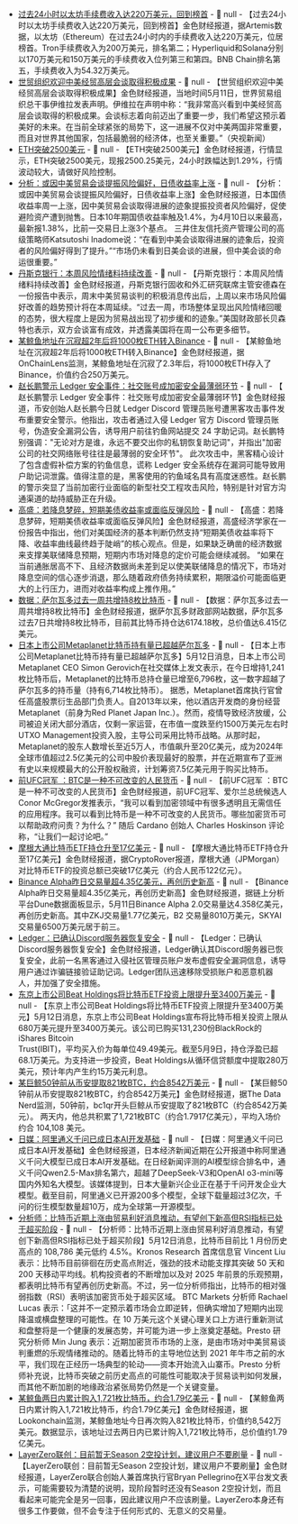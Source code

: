 - [过去24小时以太坊手续费收入达220万美元，回到榜首](https://app.artemis.xyz/home) - 📰 null - 【过去24小时以太坊手续费收入达220万美元，回到榜首】金色财经报道，据Artemis数据，以太坊（Ethereum）在过去24小时内的手续费收入达220万美元，位居榜首。Tron手续费收入为200万美元，排名第二；Hyperliquid和Solana分别以170万美元和150万美元的手续费收入位列第三和第四。BNB Chain排名第五，手续费收入为54.32万美元。
- [世贸组织欢迎中美经贸高层会谈取得积极成果]() - 📰 null - 【世贸组织欢迎中美经贸高层会谈取得积极成果】金色财经报道，当地时间5月11日，世界贸易组织总干事伊维拉发表声明。伊维拉在声明中称：“我非常高兴看到中美经贸高层会谈取得的积极成果。会谈标志着向前迈出了重要一步，我们希望这预示着美好的未来。在当前全球紧张的局势下，这一进展不仅对中美两国非常重要，而且对世界其他国家，包括最脆弱的经济体，也至关重要。”（央视新闻）
- [ETH突破2500美元]() - 📰 null - 【ETH突破2500美元】金色财经报道，行情显示，ETH突破2500美元，现报2500.25美元，24小时跌幅达到1.29%，行情波动较大，请做好风险控制。
- [分析：或因中美贸易会谈提振风险偏好，日债收益率上涨]() - 📰 null - 【分析：或因中美贸易会谈提振风险偏好，日债收益率上涨】金色财经报道，日本国债收益率周一上涨，因中美贸易会谈取得进展的迹象提振投资者风险偏好，促使避险资产遭到抛售。日本10年期国债收益率触及1.4%，为4月10日以来最高，最新报1.38%，比前一交易日上涨3个基点。 
三井住友信托资产管理公司的高级策略师Katsutoshi Inadome说：“在看到中美会谈取得进展的迹象后，投资者的风险偏好得到了提升。”“市场仍未看到日美会谈的进展，但中美会谈的命运很重要。”
- [丹斯克银行：本周风险情绪料持续改善]() - 📰 null - 【丹斯克银行：本周风险情绪料持续改善】金色财经报道，丹斯克银行固收和外汇研究联席主管安德森在一份报告中表示，周末中美贸易谈判的积极消息传出后，上周以来市场风险偏好改善的趋势预计将在本周延续。“过去一周，市场整体呈现出风险情绪回暖的态势，很大程度上是因为贸易战出现了初步缓和的迹象。”美国财政部长贝森特也表示，双方会谈富有成效，并透露美国将在周一公布更多细节。
- [某鲸鱼地址在沉寂超2年后将1000枚ETH转入Binance]() - 📰 null - 【某鲸鱼地址在沉寂超2年后将1000枚ETH转入Binance】金色财经报道，据OnChainLens监测，某鲸鱼地址在沉寂了2.3年后，将1000枚ETH存入了Binance，价值约合250万美元。
- [​​赵长鹏警示 Ledger 安全事件：社交账号成加密安全最薄弱环节​]() - 📰 null - 【​​赵长鹏警示 Ledger 安全事件：社交账号成加密安全最薄弱环节​】金色财经报道，币安创始人赵长鹏今日就 Ledger Discord 管理员账号遭黑客攻击事件发布重要安全警示。他指出，攻击者通过入侵 Ledger 官方 Discord 管理员账号，伪造安全漏洞公告，诱导用户前往钓鱼网站提交 24 字助记词。赵长鹏特别强调："无论对方是谁，永远不要交出你的私钥恢复助记词"，并指出"加密公司的社交网络账号往往是最薄弱的安全环节"。 
此次攻击中，黑客精心设计了包含虚假补偿方案的钓鱼信息，谎称 Ledger 安全系统存在漏洞可能导致用户助记词泄露。值得注意的是，黑客使用的钓鱼域名具有高度迷惑性。赵长鹏的警示突显了当前加密行业面临的新型社交工程攻击风险，特别是针对官方沟通渠道的劫持威胁正在升级。
- [高盛：若降息梦碎，短期美债收益率或面临反弹风险]() - 📰 null - 【高盛：若降息梦碎，短期美债收益率或面临反弹风险】金色财经报道，高盛经济学家在一份报告中指出，他们对美国经济的基本判断仍然支持“短期美债收益率将下降、收益率曲线最终趋于陡峭”的核心观点。但是，如果缺乏确凿的经济数据来支撑美联储降息预期，短期内市场对降息的定价可能会继续减弱。 
“如果在当前通胀居高不下、且经济数据尚未差到足以使美联储降息的情况下，市场对降息空间的信心逐步消退，那么随着政府债务持续累积，期限溢价可能面临更大的上行压力，进而对收益率构成上推作用。”
- [数据：萨尔瓦多过去一周共增持8枚比特币]() - 📰 null - 【数据：萨尔瓦多过去一周共增持8枚比特币】金色财经报道，据萨尔瓦多财政部网站数据，萨尔瓦多过去7日共增持8枚比特币，目前其比特币持仓达6174.18枚，总价值达6.415亿美元。
- [日本上市公司Metaplanet比特币持有量已超越萨尔瓦多](https://x.com/gerovich/status/1921768639423725810) - 📰 null - 【日本上市公司Metaplanet比特币持有量已超越萨尔瓦多】5月12日消息，日本上市公司Metaplanet CEO Simon Gerovich在社交媒体上发文表示，在今日增持1,241枚比特币后，Metaplanet的比特币总持仓量已增至6,796枚，这一数字超越了萨尔瓦多的持币量（持有6,714枚比特币）。 
据悉，Metaplanet首席执行官曾任高盛股票衍生品部门负责人。自2013年以来，他以酒店开发商的身份经营Metaplanet（前身为Red Planet Japan Inc.）。然而，疫情导致经济放缓，公司被迫关闭大部分酒店，仅剩一家运营，在市值一度跌至约1500万美元左右时UTXO Management投资入股，主导公司采用比特币战略。从那时起，Metaplanet的股东人数增长至近5万人，市值飙升至20亿美元，成为2024年全球市值超过2.5亿美元的公司中股价表现最好的股票，并在近期宣布了亚洲有史以来规模最大的公开股权融资，计划筹资7.5亿美元用于购买比特币。
- [前UFC冠军 ：BTC是一种不可改变的人民货币]() - 📰 null - 【前UFC冠军 ：BTC是一种不可改变的人民货币】金色财经报道，前UFC冠军、爱尔兰总统候选人Conor McGregor发推表示，“我可以看到加密领域中有很多透明且无需信任的应用程序。我可以看到比特币是一种不可改变的人民货币。哪些加密货币可以帮助政府问责？为什么？” 
随后 Cardano 创始人 Charles Hoskinson 评论称，“让我们一起讨论吧。”
- [摩根大通比特币ETF持仓升至17亿美元]() - 📰 null - 【摩根大通比特币ETF持仓升至17亿美元】金色财经报道，据CryptoRover报道，摩根大通（JPMorgan）对比特币ETF的投资总额已突破17亿美元（约合人民币122亿元）。
- [Binance Alpha昨日交易量超4.35亿美元，再创历史新高](https://dune.com/pandajackson42/binance-alpha-20-purchase-dex-tokens-directly-on-binance-cex) - 📰 null - 【Binance Alpha昨日交易量超4.35亿美元，再创历史新高】金色财经报道，据链上分析平台Dune数据面板显示，5月11日Binance Alpha 2.0交易量达4.358亿美元，再创历史新高。其中ZKJ交易量1.77亿美元，B2 交易量8010万美元，SKYAI 交易量6500万美元居于前三。
- [Ledger：已确认Discord服务器恢复安全]() - 📰 null - 【Ledger：已确认Discord服务器恢复安全】金色财经报道，Ledger确认其Discord服务器已恢复安全，此前一名黑客通过入侵社区管理员账户发布虚假安全漏洞信息，诱导用户通过诈骗链接验证助记词。Ledger团队迅速移除受损账户和恶意机器人，并加强了安全措施。
- [东京上市公司Beat Holdings将比特币ETF投资上限提升至3400万美元](https://decrypt.co/318963/tokyos-beat-holdings-expands-bitcoin-etf-bet-joins-metaplanet-crypto-treasury-push) - 📰 null - 【东京上市公司Beat Holdings将比特币ETF投资上限提升至3400万美元】5月12日消息，东京上市公司Beat Holdings宣布将比特币相关投资上限从680万美元提升至3400万美元。该公司已购买131,230份BlackRock的iShares Bitcoin  
 Trust(IBIT)，平均买入价为每单位49.49美元。截至5月9日，持仓浮盈已超68.1万美元。为支持进一步投资，Beat Holdings从循环信贷额度中提取280万美元，预计年内产生约15万美元利息。
- [某巨鲸50钟前从币安提取821枚BTC，约合8542万美元]() - 📰 null - 【某巨鲸50钟前从币安提取821枚BTC，约合8542万美元】金色财经报道，据The Data Nerd监测，50钟前，bc1qr开头巨鲸从币安提取了821枚BTC（约合8542万美元）。 
两天内，他总共积累了1,721枚BTC（约合1.7917亿美元），平均入场价约合 104,108 美元。
- [日媒：阿里通义千问已成日本AI开发基础]() - 📰 null - 【日媒：阿里通义千问已成日本AI开发基础】金色财经报道，日本经济新闻近期在公开报道中称阿里通义千问大模型已成日本AI开发基础。在日经新闻评测的AI模型综合排名中，通义千问Qwen2.5-Max排名第六，超越了DeepSeek-V3和OpenAI o3-mini等国内外知名大模型。该媒体提到，日本大量新兴企业正在基于千问开发企业大模型。截至目前，阿里通义已开源200多个模型，全球下载量超过3亿次，千问的衍生模型数量超10万，成为全球第一开源模型。
- [分析师：比特币近期上涨由贸易利好消息推动，有望创下新高但RSI指标已处于超买阶段]() - 📰 null - 【分析师：比特币近期上涨由贸易利好消息推动，有望创下新高但RSI指标已处于超买阶段】5月12日消息，比特币目前比 1 月份历史高点的 108,786 美元低约 4.5%。Kronos Research 首席信息官 Vincent Liu 表示：比特币目前徘徊在历史高点附近，强劲的技术动能支撑其突破 50 天和 200 天移动平均线。机构投资者的不断增加以及对 2025 年前景的乐观预期，都表明比特币有望再创历史新高。不过，另一位分析师指出，比特币的相对强弱指数（RSI）表明该加密货币处于超买区域。 
BTC Markets 分析师 Rachael Lucas 表示：「这并不一定预示着市场会立即逆转，但确实增加了短期内出现降温或横盘整理的可能性。在 10 万美元这个关键心理关口上方进行重新测试和盘整将是一个健康的发展态势，并可能为进一步上涨奠定基础。Presto 研究分析师 Min Jung 表示：近期加密货币市场的上涨，是由市场对中美贸易谈判重燃的乐观情绪推动的。随着比特币的主导地位达到 2021 年牛市之前的水平，我们现在正经历一场典型的轮动——资本开始流入山寨币。Presto 分析师补充说，比特币突破之前历史高点的可能性可能取决于贸易谈判如何发展，而其他不断加剧的地缘政治紧张局势仍然是一个关键变量。
- [某鲸鱼两日内累计购入1,721枚比特币，约合1.79亿美元](https://x.com/lookonchain/status/1921780815568011388) - 📰 null - 【某鲸鱼两日内累计购入1,721枚比特币，约合1.79亿美元】金色财经报道，据Lookonchain监测，某鲸鱼地址今日再次购入821枚比特币，价值约8,542万美元。数据显示，该地址过去两日内已累计购入1,721枚比特币，总价值约1.79亿美元。
- [LayerZero联创：目前暂无Season 2空投计划，建议用户不要刷量](https://x.com/PrimordialAA/status/1921287651279192543) - 📰 null - 【LayerZero联创：目前暂无Season 2空投计划，建议用户不要刷量】金色财经报道，LayerZero联合创始人兼首席执行官Bryan Pellegrino在X平台发文表示，可能需要较为清楚的说明，现阶段暂时还没有Season 2空投计划，而且看起来可能完全是另一回事，因此建议用户不应该刷量。LayerZero本身还有很多工作要做，但不会专注于任何形式的、无意义的交易量。
